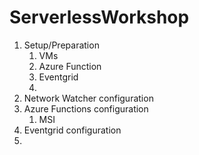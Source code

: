 # ServerlessWorkshop

1. Setup/Preparation
   1. VMs
   1. Azure Function
   1. Eventgrid
   1.  
1. Network Watcher configuration
1. Azure Functions configuration
   1. MSI
1. Eventgrid configuration
1. 
